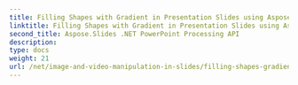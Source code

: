 ```yaml
---
title: Filling Shapes with Gradient in Presentation Slides using Aspose.Slides
linktitle: Filling Shapes with Gradient in Presentation Slides using Aspose.Slides
second_title: Aspose.Slides .NET PowerPoint Processing API
description: 
type: docs
weight: 21
url: /net/image-and-video-manipulation-in-slides/filling-shapes-gradient/
---
```

